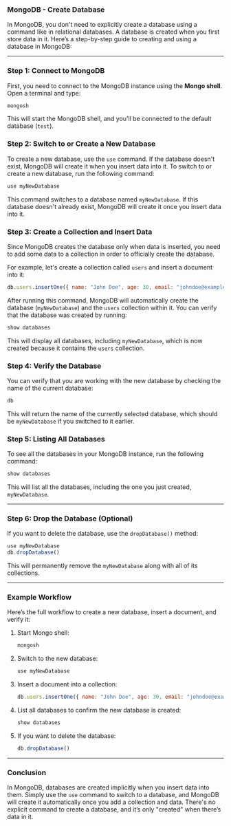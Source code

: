 ### **MongoDB - Create Database**

In MongoDB, you don't need to explicitly create a database using a command like in relational databases. A database is created when you first store data in it. Here’s a step-by-step guide to creating and using a database in MongoDB:

---

### **Step 1: Connect to MongoDB**

First, you need to connect to the MongoDB instance using the **Mongo shell**. Open a terminal and type:

```bash
mongosh
```

This will start the MongoDB shell, and you'll be connected to the default database (`test`).

### **Step 2: Switch to or Create a New Database**

To create a new database, use the `use` command. If the database doesn't exist, MongoDB will create it when you insert data into it. To switch to or create a new database, run the following command:

```bash
use myNewDatabase
```

This command switches to a database named `myNewDatabase`. If this database doesn't already exist, MongoDB will create it once you insert data into it.

### **Step 3: Create a Collection and Insert Data**

Since MongoDB creates the database only when data is inserted, you need to add some data to a collection in order to officially create the database.

For example, let's create a collection called `users` and insert a document into it:

```javascript
db.users.insertOne({ name: "John Doe", age: 30, email: "johndoe@example.com" })
```

After running this command, MongoDB will automatically create the database (`myNewDatabase`) and the `users` collection within it. You can verify that the database was created by running:

```javascript
show databases
```

This will display all databases, including `myNewDatabase`, which is now created because it contains the `users` collection.

### **Step 4: Verify the Database**

You can verify that you are working with the new database by checking the name of the current database:

```javascript
db
```

This will return the name of the currently selected database, which should be `myNewDatabase` if you switched to it earlier.

### **Step 5: Listing All Databases**

To see all the databases in your MongoDB instance, run the following command:

```javascript
show databases
```

This will list all the databases, including the one you just created, `myNewDatabase`.

---

### **Step 6: Drop the Database (Optional)**

If you want to delete the database, use the `dropDatabase()` method:

```javascript
use myNewDatabase
db.dropDatabase()
```

This will permanently remove the `myNewDatabase` along with all of its collections.

---

### **Example Workflow**

Here’s the full workflow to create a new database, insert a document, and verify it:

1. Start Mongo shell:

   ```bash
   mongosh
   ```

2. Switch to the new database:

   ```javascript
   use myNewDatabase
   ```

3. Insert a document into a collection:

   ```javascript
   db.users.insertOne({ name: "John Doe", age: 30, email: "johndoe@example.com" })
   ```

4. List all databases to confirm the new database is created:

   ```javascript
   show databases
   ```

5. If you want to delete the database:

   ```javascript
   db.dropDatabase()
   ```

---

### **Conclusion**

In MongoDB, databases are created implicitly when you insert data into them. Simply use the `use` command to switch to a database, and MongoDB will create it automatically once you add a collection and data. There's no explicit command to create a database, and it’s only "created" when there’s data in it.
